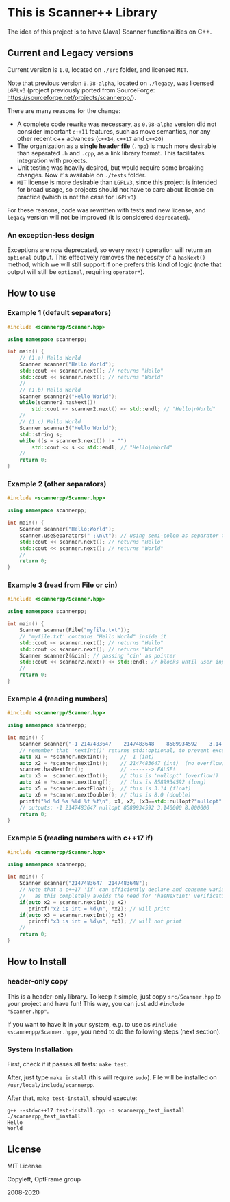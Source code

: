 # This is Scanner++ Library

The idea of this project is to have (Java) Scanner functionalities on C++.


## Current and Legacy versions

Current version is `1.0`, located on `./src` folder, and licensed `MIT`.

Note that previous version `0.98-alpha`, located on `./legacy`, was licensed `LGPLv3` (project previously ported from SourceForge: https://sourceforge.net/projects/scannerpp/).


There are many reasons for the change:

- A complete code rewrite was necessary, as `0.98-alpha` version did not consider important `c++11` features, such as move semantics, nor any other recent c++ advances (`c++14`, `c++17` and `c++20`)
- The organization as a **single header file** (`.hpp`) is much more desirable than separated `.h` and `.cpp`, as a link library format. This facilitates integration with projects.
- Unit testing was heavily desired, but would require some breaking changes. Now it's available on `./tests` folder.
- `MIT` license is more desirable than `LGPLv3`, since this project is intended for broad usage, so projects should not have to care about license on practice (which is not the case for `LGPLv3`)

For these reasons, code was rewritten with tests and new license, and `legacy` version will not be improved (it is considered `deprecated`).

### An exception-less design

Exceptions are now deprecated, so every `next()` operation will return an `optional` output. This effectively removes the necessity of a `hasNext()` method, which we will still support if one prefers this kind of logic (note that output will still be `optional`, requiring `operator*`).

## How to use

### Example 1 (default separators)
```c++
#include <scannerpp/Scanner.hpp>

using namespace scannerpp;

int main() {
    // (1.a) Hello World
    Scanner scanner("Hello World");
    std::cout << scanner.next(); // returns "Hello"
    std::cout << scanner.next(); // returns "World"
    //
    // (1.b) Hello World
    Scanner scanner2("Hello World");
    while(scanner2.hasNext())
        std::cout << scanner2.next() << std::endl; // "Hello\nWorld"
    //
    // (1.c) Hello World
    Scanner scanner3("Hello World");
    std::string s;
    while ((s = scanner3.next()) != "")
        std::cout << s << std::endl; // "Hello\nWorld"
    //
    return 0;
}
```

### Example 2 (other separators)
```c++
#include <scannerpp/Scanner.hpp>

using namespace scannerpp;

int main() {
    Scanner scanner("Hello;World");
    scanner.useSeparators(" ;\n\t"); // using semi-colon as separator too
    std::cout << scanner.next(); // returns "Hello"
    std::cout << scanner.next(); // returns "World"
    //
    return 0;
}
```


### Example 3 (read from File or cin)
```c++
#include <scannerpp/Scanner.hpp>

using namespace scannerpp;

int main() {
    Scanner scanner(File("myfile.txt"));
    // 'myfile.txt' contains "Hello World" inside it
    std::cout << scanner.next(); // returns "Hello"
    std::cout << scanner.next(); // returns "World"
    Scanner scanner2(&cin); // passing 'cin' as pointer
    std::cout << scanner2.next() << std::endl; // blocks until user inputs data
    //
    return 0;
}
```

### Example 4 (reading numbers)
```c++
#include <scannerpp/Scanner.hpp>

using namespace scannerpp;

int main() {
    Scanner scanner("-1 2147483647    2147483648    8589934592    3.14  8");
    // remember that 'nextInt()' returns std::optional, to prevent exceptions
    auto x1 = *scanner.nextInt();    // -1 (int)
    auto x2 = *scanner.nextInt();    // 2147483647 (int)  (no overflow)
    scanner.hasNextInt();            // -------> FALSE!
    auto x3 =  scanner.nextInt();    // this is 'nullopt' (overflow!)
    auto x4 = *scanner.nextLong();   // this is 8589934592 (long)
    auto x5 = *scanner.nextFloat();  // this is 3.14 (float)
    auto x6 = *scanner.nextDouble(); // this is 8.0 (double)
    printf("%d %d %s %ld %f %f\n", x1, x2, (x3==std::nullopt?"nullopt":""), x4, x5, x6);
    // outputs: -1 2147483647 nullopt 8589934592 3.140000 8.000000
    return 0;
}
```


### Example 5 (reading numbers with c++17 if)
```c++
#include <scannerpp/Scanner.hpp>

using namespace scannerpp;

int main() {
    Scanner scanner("2147483647  2147483648");
    // Note that a c++17 'if' can efficiently declare and consume variables,
    //   as this completely avoids the need for 'hasNextInt' verification
    if(auto x2 = scanner.nextInt(); x2)
       printf("x2 is int = %d\n", *x2); // will print
    if(auto x3 = scanner.nextInt(); x3)
       printf("x3 is int = %d\n", *x3); // will not print
    //
    return 0;
}
```


## How to Install

### header-only copy
This is a header-only library.
To keep it simple, just copy `src/Scanner.hpp` to your project and have fun!
This way, you can just add `#include "Scanner.hpp"`.

If you want to have it in your system, e.g. to use as `#include <scannerpp/Scanner.hpp>`, you need to do the following steps (next section).

### System Installation
First, check if it passes all tests: `make test`.

After, just type `make install` (this will require `sudo`).
File will be installed on `/usr/local/include/scannerpp`.

After that, `make test-install`, should execute:
```
g++ --std=c++17 test-install.cpp -o scannerpp_test_install
./scannerpp_test_install
Hello
World
```

## License

MIT License

Copyleft, OptFrame group

2008-2020
